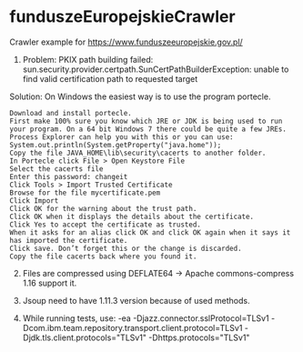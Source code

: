 # funduszeEuropejskieCrawler
Crawler example for https://www.funduszeeuropejskie.gov.pl/

1. Problem:
    PKIX path building failed: sun.security.provider.certpath.SunCertPathBuilderException: unable to find valid certification path to requested target

Solution:
    On Windows the easiest way is to use the program portecle.

    Download and install portecle.
    First make 100% sure you know which JRE or JDK is being used to run your program. On a 64 bit Windows 7 there could be quite a few JREs. Process Explorer can help you with this or you can use: System.out.println(System.getProperty("java.home"));
    Copy the file JAVA_HOME\lib\security\cacerts to another folder.
    In Portecle click File > Open Keystore File
    Select the cacerts file
    Enter this password: changeit
    Click Tools > Import Trusted Certificate
    Browse for the file mycertificate.pem
    Click Import
    Click OK for the warning about the trust path.
    Click OK when it displays the details about the certificate.
    Click Yes to accept the certificate as trusted.
    When it asks for an alias click OK and click OK again when it says it has imported the certificate.
    Click save. Don’t forget this or the change is discarded.
    Copy the file cacerts back where you found it.

2. Files are compressed using DEFLATE64 -> Apache commons-compress 1.16 support it.

3. Jsoup need to have 1.11.3 version because of used methods.

4. While running tests, use:
-ea -Djazz.connector.sslProtocol=TLSv1 -Dcom.ibm.team.repository.transport.client.protocol=TLSv1 -Djdk.tls.client.protocols="TLSv1" -Dhttps.protocols="TLSv1"
